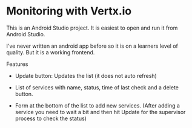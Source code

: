 # Monitoring with Vertx.io

This is an Android Studio project. It is easiest to open and run it from Android Studio.

I've never written an android app before so it is on a learners level of quality. But it is a working frontend.

Features

* Update button: Updates the list (it does not auto refresh)

* List of services with name, status, time of last check and a delete button.

* Form at the bottom of the list to add new services. (After adding a service you need to wait a bit and then hit Update for the supervisor process to check the status)
